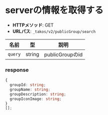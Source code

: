 # serverの情報を取得する

- **HTTPメソッド**: GET
- **URLパス**: `_takos/v2/publicGroup/search`

| 名前    | 型     | 説明            |
| ------- | ------ | --------------- |
| `query` | string | publicGroupのid |

### response

```ts
{
  groupId: string;
  groupName: string;
  groupDescription: string;
  groupIconImage: string;
}
[];
```

